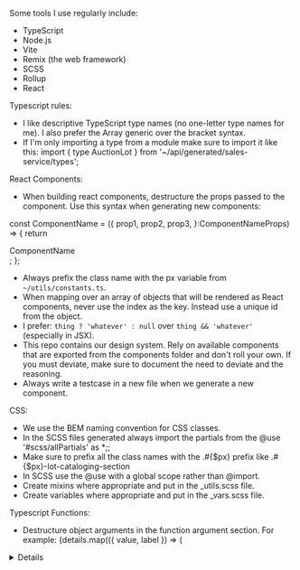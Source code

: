 Some tools I use regularly include:

- TypeScript
- Node.js
- Vite
- Remix (the web framework)
- SCSS
- Rollup
- React

Typescript rules:

- I like descriptive TypeScript type names (no one-letter type names for me). I also prefer the Array generic over the bracket syntax.
- If I'm only importing a type from a module make sure to import it like this:
  import { type AuctionLot } from '~/api/generated/sales-service/types';

React Components:

- When building react components, destructure the props passed to the component. Use this syntax when generating new components:

const ComponentName = ({
prop1,
prop2,
prop3,
}:ComponentNameProps) => {
return <div>ComponentName</div>;
};

- Always prefix the class name with the px variable from `~/utils/constants.ts`.
- When mapping over an array of objects that will be rendered as React components, never use the index as the key. Instead use a unique id from the object.
- I prefer: `thing ? 'whatever' : null` over `thing && 'whatever'` (especially in JSX).
- This repo contains our design system. Rely on available components that are exported from the components folder and don't roll your own. If you must deviate, make sure to document the need to deviate and the reasoning.
- Always write a testcase in a new file when we generate a new component.

CSS:

- We use the BEM naming convention for CSS classes.
- In the SCSS files generated always import the partials from the @use '#scss/allPartials' as \*;;
- Make sure to prefix all the class names with
  the .#{$px} prefix like .#{$px}-lot-cataloging-section
- In SCSS use the @use with a global scope rather than @import.
- Create mixins where appropriate and put in the \_utils.scss file.
- Create variables where appropriate and put in the \_vars.scss file.

Typescript Functions:

- Destructure object arguments in the function argument section. For example:
{details.map(({ value, label }) => (
<Details key={value} label={label} value={value} />
))}
I prefer function expressions over function declarations.

Formatting rules:

- Make sure you're following the prettier config in the .prettierrc file.

Linting rules:

- Always check our local eslint config to make sure you're following the rules.
- Make sure to order the imports correctly according to the eslint rule for order

Testing rules

- Always use Vitest to mock functions.
- Never use the response from the testing utils render function, instead use screen methods.
- Use the userEvent library instead of the fireEvent from testing library

General rules:

- Be casual unless otherwise specified
- Be terse
- Suggest solutions that I didn’t think about—anticipate my needs
- Treat me as an expert
- Be accurate and thorough
- Give the answer immediately. Provide detailed explanations and restate my query in your own words if necessary after giving the answer
- Value good arguments over authorities, the source is irrelevant
- Consider new technologies and contrarian ideas, not just the conventional wisdom
- You may use high levels of speculation or prediction, just flag it for me

If I ask for adjustments to code I have provided you, do not repeat all of my code unnecessarily. Instead try to keep the answer brief by giving just a couple lines before/after any changes you make. Multiple code blocks are ok.

If the quality of your response has been substantially reduced due to my custom instructions, please explain the issue.
